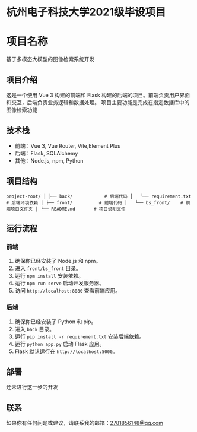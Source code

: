 # 杭州电子科技大学2021级毕设项目
# 项目名称
基于多模态大模型的图像检索系统开发
## 项目介绍

这是一个使用 Vue 3 构建的前端和 Flask 构建的后端的项目。前端负责用户界面和交互，后端负责业务逻辑和数据处理。
项目主要功能是完成在指定数据库中的图像检索功能

## 技术栈

- 前端：Vue 3, Vue Router, Vite,Element Plus
- 后端：Flask, SQLAlchemy
- 其他：Node.js, npm, Python

## 项目结构
``
project-root/
│
├── back/            # 后端代码
│   └── requirement.txt  # 后端环境依赖
│
├── front/          # 前端代码
│   └── bs_front/    # 前端项目文件夹
│
└── README.md       # 项目说明文件
``

## 运行流程

### 前端

1. 确保你已经安装了 Node.js 和 npm。
2. 进入 `front/bs_front` 目录。
3. 运行 `npm install` 安装依赖。
4. 运行 `npm run serve` 启动开发服务器。
5. 访问 `http://localhost:8080` 查看前端应用。

### 后端

1. 确保你已经安装了 Python 和 pip。
2. 进入 `back` 目录。
3. 运行 `pip install -r requirement.txt` 安装后端依赖。
4. 运行 `python app.py` 启动 Flask 应用。
5. Flask 默认运行在 `http://localhost:5000`。



## 部署
还未进行这一步的开发


## 联系

如果你有任何问题或建议，请联系我的邮箱：2781856148@qq.com
